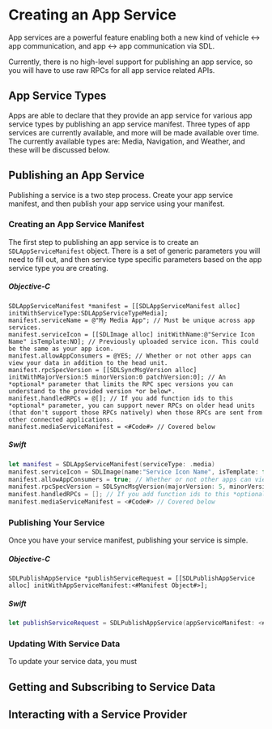 # Creating an App Service

App services are a powerful feature enabling both a new kind of vehicle <-> app communication, and app <-> app communication via SDL.

Currently, there is no high-level support for publishing an app service, so you will have to use raw RPCs for all app service related APIs.

## App Service Types

Apps are able to declare that they provide an app service for various app service types by publishing an app service manifest. Three types of app services are currently available, and more will be made available over time. The currently available types are: Media, Navigation, and Weather, and these will be discussed below.

## Publishing an App Service

Publishing a service is a two step process. Create your app service manifest, and then publish your app service using your manifest.

### Creating an App Service Manifest

The first step to publishing an app service is to create an `SDLAppServiceManifest` object. There is a set of generic parameters you will need to fill out, and then service type specific parameters based on the app service type you are creating.

##### Objective-C
```objc
SDLAppServiceManifest *manifest = [[SDLAppServiceManifest alloc] initWithServiceType:SDLAppServiceTypeMedia];
manifest.serviceName = @"My Media App"; // Must be unique across app services.
manifest.serviceIcon = [[SDLImage alloc] initWithName:@"Service Icon Name" isTemplate:NO]; // Previously uploaded service icon. This could be the same as your app icon.
manifest.allowAppConsumers = @YES; // Whether or not other apps can view your data in addition to the head unit.
manifest.rpcSpecVersion = [[SDLSyncMsgVersion alloc] initWithMajorVersion:5 minorVersion:0 patchVersion:0]; // An *optional* parameter that limits the RPC spec versions you can understand to the provided version *or below*.
manifest.handledRPCs = @[]; // If you add function ids to this *optional* parameter, you can support newer RPCs on older head units (that don't support those RPCs natively) when those RPCs are sent from other connected applications.
manifest.mediaServiceManifest = <#Code#> // Covered below
```

##### Swift
```swift
let manifest = SDLAppServiceManifest(serviceType: .media)
manifest.serviceIcon = SDLImage(name:"Service Icon Name", isTemplate: false) // Previously uploaded service icon. This could be the same as your app icon.
manifest.allowAppConsumers = true; // Whether or not other apps can view your data in addition to the head unit.
manifest.rpcSpecVersion = SDLSyncMsgVersion(majorVersion: 5, minorVersion: 0, patchVersion: 0) // An *optional* parameter that limits the RPC spec versions you can understand to the provided version *or below*.
manifest.handledRPCs = []; // If you add function ids to this *optional* parameter, you can support newer RPCs on older head units (that don't support those RPCs natively) when those RPCs are sent from other connected applications.
manifest.mediaServiceManifest = <#Code#> // Covered below
```

### Publishing Your Service

Once you have your service manifest, publishing your service is simple.

##### Objective-C

```objc
SDLPublishAppService *publishServiceRequest = [[SDLPublishAppService alloc] initWithAppServiceManifest:<#Manifest Object#>];
```

##### Swift

```swift
let publishServiceRequest = SDLPublishAppService(appServiceManifest: <#Manifest Object#>)
```

### Updating With Service Data

To update your service data, you must 

## Getting and Subscribing to Service Data

## Interacting with a Service Provider